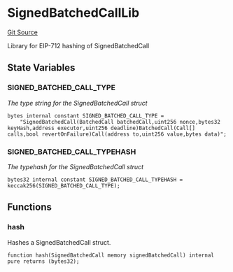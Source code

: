 # SignedBatchedCallLib
[Git Source](https://github.com/Uniswap/minimal-delegation/blob/1457ed9d5e0382ab8547f6bc36a3738475e8b5fe/src/libraries/SignedBatchedCallLib.sol)

Library for EIP-712 hashing of SignedBatchedCall


## State Variables
### SIGNED_BATCHED_CALL_TYPE
*The type string for the SignedBatchedCall struct*


```solidity
bytes internal constant SIGNED_BATCHED_CALL_TYPE =
    "SignedBatchedCall(BatchedCall batchedCall,uint256 nonce,bytes32 keyHash,address executor,uint256 deadline)BatchedCall(Call[] calls,bool revertOnFailure)Call(address to,uint256 value,bytes data)";
```


### SIGNED_BATCHED_CALL_TYPEHASH
*The typehash for the SignedBatchedCall struct*


```solidity
bytes32 internal constant SIGNED_BATCHED_CALL_TYPEHASH = keccak256(SIGNED_BATCHED_CALL_TYPE);
```


## Functions
### hash

Hashes a SignedBatchedCall struct.


```solidity
function hash(SignedBatchedCall memory signedBatchedCall) internal pure returns (bytes32);
```

